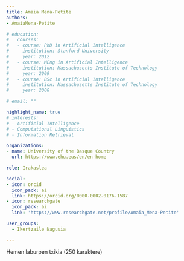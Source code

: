 ```yaml
---
title: Amaia Mena-Petite
authors:
- AmaiaMena-Petite

# education:
#   courses:
#   - course: PhD in Artificial Intelligence
#     institution: Stanford University
#     year: 2012
#   - course: MEng in Artificial Intelligence
#     institution: Massachusetts Institute of Technology
#     year: 2009
#   - course: BSc in Artificial Intelligence
#     institution: Massachusetts Institute of Technology
#     year: 2008

# email: ""

highlight_name: true
# interests:
# - Artificial Intelligence
# - Computational Linguistics
# - Information Retrieval

organizations:
- name: University of the Basque Country
  url: https://www.ehu.eus/en/en-home

role: Irakaslea

social:
- icon: orcid
  icon_pack: ai
  link: https://orcid.org/0000-0002-0176-1587
- icon: researchgate
  icon_pack: ai
  link: 'https://www.researchgate.net/profile/Amaia_Mena-Petite'

user_groups: 
  - Ikertzaile Nagusia

---
```


Hemen laburpen txikia (250 karaktere)
